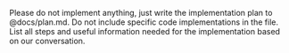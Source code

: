 Please do not implement anything, just write the implementation plan to @docs/plan.md. Do not include specific code implementations in the file. List all steps and useful information needed for the implementation based on our conversation.

